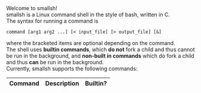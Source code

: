 <head>Welcome to smallsh!</head><br>
smallsh is a Linux command shell in the style of bash, written in C.<br>
The syntax for running a command is <pre><code>command [arg1 arg2 ...] [&lt; input_file] [&gt; output_file] [&]</code></pre> where the bracketed items are optional depending on the command.<br>
The shell uses <strong>builtin commands</strong>, which <strong>do not</strong> fork a child and thus cannot be run in the background, and <strong>non-built in commands</strong> which do fork a child and thus <strong>can</strong> be run in the background.<br>
Currently, smallsh supports the following commands:
<table>
<thead>
<tr>
<th>Command</th>
<th>Description</th>
<th>Builtin?</th>
</table>